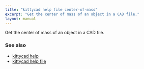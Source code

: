 ```yaml
---
title: "kittycad help file center-of-mass"
excerpt: "Get the center of mass of an object in a CAD file."
layout: manual
---
```


Get the center of mass of an object in a CAD file.

### See also

* [kittycad help](./kittycad_help)
* [kittycad help file](./kittycad_help_file)